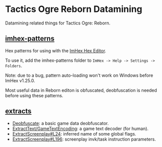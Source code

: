 # Tactics Ogre Reborn Datamining

Datamining related things for Tactics Ogre: Reborn.


## [imhex-patterns](./imhex-patterns)

Hex patterns for using with the [ImHex Hex Editor](https://imhex.werwolv.net/).

To use it, add the imhex-patterns folder to `ImHex -> Help -> Settings -> Folders`.

Note: due to a bug, pattern auto-loading won't work on Windows before ImHex v1.25.0.

Most useful data in Reborn editon is obfuscated, deobfuscation is needed before using these patterns.


## [extracts](./extracts)

* [Deobfuscate](./extracts/Deobfuscate): a basic game data deobfuscator.
* [ExtractText/GameTextEncoding](./extracts/ExtractText/GameTextEncoding.cs): a game text decoder (for human).
* [ExtractScreenplay#L24](./extracts/ExtractScreenplay/ExtractScreenplay.cs#L24): inferred name of some global flags.
* [ExtractScreenplay#L196](./extracts/ExtractScreenplay/ExtractScreenplay.cs#L196): screenplay invk/task instruction parameters.

